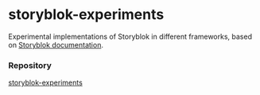 # storyblok-experiments
Experimental implementations of Storyblok in different frameworks, based on [Storyblok documentation](https://www.storyblok.com/technologies).


### Repository

[storyblok-experiments](https://github.com/schafeld/storyblok-experiments)